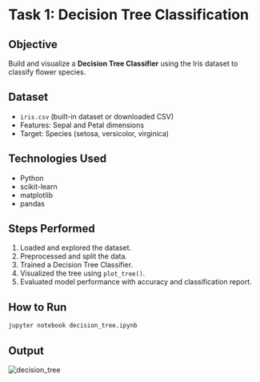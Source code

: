 # Task 1: Decision Tree Classification

## Objective
Build and visualize a **Decision Tree Classifier** using the Iris dataset to classify flower species.

## Dataset
- `iris.csv` (built-in dataset or downloaded CSV)
- Features: Sepal and Petal dimensions
- Target: Species (setosa, versicolor, virginica)

## Technologies Used
- Python
- scikit-learn
- matplotlib
- pandas

## Steps Performed
1. Loaded and explored the dataset.
2. Preprocessed and split the data.
3. Trained a Decision Tree Classifier.
4. Visualized the tree using `plot_tree()`.
5. Evaluated model performance with accuracy and classification report.

## How to Run
```bash
jupyter notebook decision_tree.ipynb
```

## Output
![decision_tree](https://github.com/user-attachments/assets/9bfaed8d-d0f9-434a-93d6-58467ae0d0bc)


